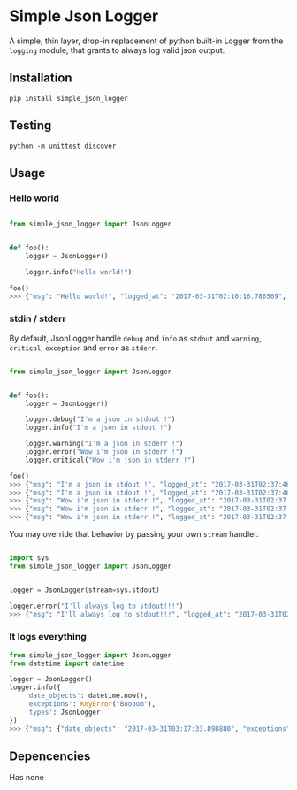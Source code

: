 # Simple Json Logger

A simple, thin layer, drop-in replacement of python built-in Logger from
the `logging` module, that grants to always log valid json output.

## Installation

`pip install simple_json_logger`

## Testing

`python -m unittest discover`

## Usage

### Hello world

``` python

from simple_json_logger import JsonLogger


def foo():
    logger = JsonLogger()

    logger.info("Hello world!")

foo()
>>> {"msg": "Hello world!", "logged_at": "2017-03-31T02:10:16.786569", "line_number": 6, "function": "foo", "level": "INFO", "path": "/Volumes/partition2/Users/diogo/PycharmProjects/simple_json_logger/bla.py"}
```


### stdin / stderr

By default, JsonLogger handle `debug` and `info` as `stdout` and
 `warning`, `critical`, `exception` and `error` as `stderr`.

``` python

from simple_json_logger import JsonLogger


def foo():
    logger = JsonLogger()

    logger.debug("I'm a json in stdout !")
    logger.info("I'm a json in stdout !")

    logger.warning("I'm a json in stderr !")
    logger.error("Wow i'm json in stderr !")
    logger.critical("Wow i'm json in stderr !")

foo()
>>> {"msg": "I'm a json in stdout !", "logged_at": "2017-03-31T02:37:46.616014", "line_number": 7, "function": "foo", "level": "DEBUG", "path": "/Volumes/partition2/Users/diogo/PycharmProjects/simple_json_logger/bla.py"}
>>> {"msg": "I'm a json in stdout !", "logged_at": "2017-03-31T02:37:46.616145", "line_number": 8, "function": "foo", "level": "INFO", "path": "/Volumes/partition2/Users/diogo/PycharmProjects/simple_json_logger/bla.py"}
>>> {"msg": "Wow i'm json in stderr !", "logged_at": "2017-03-31T02:37:46.616225", "line_number": 9, "function": "foo", "level": "WARNING", "path": "/Volumes/partition2/Users/diogo/PycharmProjects/simple_json_logger/bla.py"}
>>> {"msg": "Wow i'm json in stderr !", "logged_at": "2017-03-31T02:37:46.616298", "line_number": 11, "function": "foo", "level": "ERROR", "path": "/Volumes/partition2/Users/diogo/PycharmProjects/simple_json_logger/bla.py"}
>>> {"msg": "Wow i'm json in stderr !", "logged_at": "2017-03-31T02:37:46.616369", "line_number": 12, "function": "foo", "level":  "CRITICAL", "path": "/Volumes/partition2/Users/diogo/PycharmProjects/simple_json_logger/bla.py"}
```

 You may override that behavior by passing your own `stream` handler.

 ``` python

 import sys
 from simple_json_logger import JsonLogger


 logger = JsonLogger(stream=sys.stdout)

 logger.error("I'll always log to stdout!!!")
 >>> {"msg": "I'll always log to stdout!!!", "logged_at": "2017-03-31T02:43:44.883072", "line_number": 5, "function": "<module>", "level": "ERROR", "path": "/Volumes/partition2/Users/diogo/PycharmProjects/simple_json_logger/bla.py"}

 ```

### It logs everything

``` python
from simple_json_logger import JsonLogger
from datetime import datetime

logger = JsonLogger()
logger.info({
    'date_objects': datetime.now(),
    'exceptions': KeyError("Boooom"),
    'types': JsonLogger
})
>>> {"msg": {"date_objects": "2017-03-31T03:17:33.898880", "exceptions": "Exception: 'Boooom'", "types": "<class 'simple_json_logger.logger.JsonLogger'>"}, "logged_at": "2017-03-31T03:17:33.900136", "line_number": 8, "function": "<module>", "level": "INFO", "path": "/Volumes/partition2/Users/diogo/PycharmProjects/simple_json_logger/bla.py"}
```



## Depencencies

Has none
